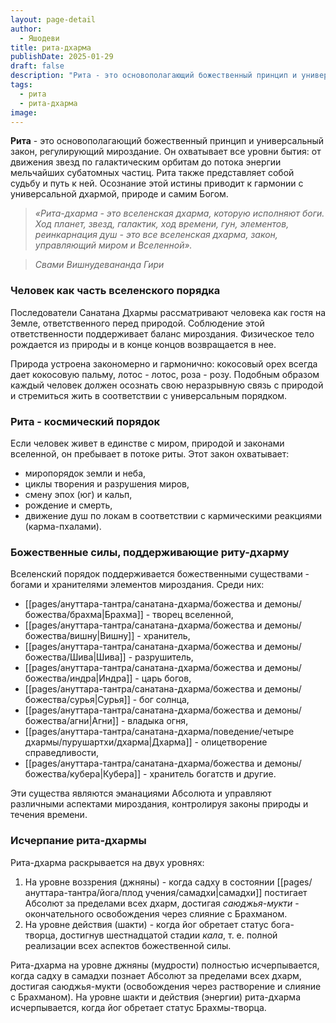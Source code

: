 ```yaml
---
layout: page-detail
author:
  - Яшодеви
title: рита-дхарма
publishDate: 2025-01-29
draft: false
description: "Рита - это основополагающий божественный принцип и универсальный закон, регулирующий мироздание. Он охватывает все уровни бытия: от движения звезд по галактическим орбитам до потока энергии мельчайших субатомных частиц. Рита также представляет собой судьбу и путь к ней. Осознание этой истины приводит к гармонии с универсальной дхармой, природе и самим Богом."
tags:
  - рита
  - рита-дхарма
image:
---
```

**Рита** - это основополагающий божественный принцип и универсальный закон, регулирующий мироздание. Он охватывает все уровни бытия: от движения звезд по галактическим орбитам до потока энергии мельчайших субатомных частиц. Рита также представляет собой судьбу и путь к ней. Осознание этой истины приводит к гармонии с универсальной дхармой, природе и самим Богом.

>*«Рита-дхарма - это вселенская дхарма, которую исполняют боги. Ход планет, звезд, галактик, ход времени, гун, элементов, реинкарнация душ - это все вселенская дхарма, закон, управляющий миром и Вселенной».*  

>*Свами Вишнудевананда Гири*
### Человек как часть вселенского порядка

Последователи Санатана Дхармы рассматривают человека как гостя на Земле, ответственного перед природой. Соблюдение этой ответственности поддерживает баланс мироздания. Физическое тело рождается из природы и в конце концов возвращается в нее.

Природа устроена закономерно и гармонично: кокосовый орех всегда дает кокосовую пальму, лотос - лотос, роза - розу. Подобным образом каждый человек должен осознать свою неразрывную связь с природой и стремиться жить в соответствии с универсальным порядком.

### Рита - космический порядок
Если человек живет в единстве с миром, природой и законами вселенной, он пребывает в потоке риты. Этот закон охватывает:

- миропорядок земли и неба,
- циклы творения и разрушения миров,
- смену эпох (юг) и кальп,
- рождение и смерть,
- движение душ по локам в соответствии с кармическими реакциями (карма-пхалами).

### Божественные силы, поддерживающие риту-дхарму

Вселенский порядок поддерживается божественными существами - богами и хранителями элементов мироздания. Среди них:

- [[pages/ануттара-тантра/санатана-дхарма/божества и демоны/божества/брахма|Брахма]] - творец вселенной,
- [[pages/ануттара-тантра/санатана-дхарма/божества и демоны/божества/вишну|Вишну]] - хранитель,
- [[pages/ануттара-тантра/санатана-дхарма/божества и демоны/божества/Шива|Шива]] - разрушитель,
- [[pages/ануттара-тантра/санатана-дхарма/божества и демоны/божества/индра|Индра]] - царь богов,
- [[pages/ануттара-тантра/санатана-дхарма/божества и демоны/божества/сурья|Сурья]] - бог солнца,
- [[pages/ануттара-тантра/санатана-дхарма/божества и демоны/божества/агни|Агни]] - владыка огня,
- [[pages/ануттара-тантра/санатана-дхарма/поведение/четыре дхармы/пурушартхи/дхарма|Дхарма]] - олицетворение справедливости,
- [[pages/ануттара-тантра/санатана-дхарма/божества и демоны/божества/кубера|Кубера]] - хранитель богатств и другие.

Эти существа являются эманациями Абсолюта и управляют различными аспектами мироздания, контролируя законы природы и течения времени.

### Исчерпание рита-дхармы

Рита-дхарма раскрывается на двух уровнях:

1. На уровне воззрения (джняны) - когда садху в состоянии [[pages/ануттара-тантра/йога/плод учения/самадхи|самадхи]] постигает Абсолют за пределами всех дхарм, достигая _саюджья-мукти_ - окончательного освобождения через слияние с Брахманом.
2. На уровне действия (шакти) - когда йог обретает статус бога-творца, достигнув шестнадцатой стадии _кала_, т. е. полной реализации всех аспектов божественной силы.

Рита-дхарма на уровне джняны (мудрости) полностью исчерпывается, когда садху в самадхи познает Абсолют за пределами всех дхарм, достигая саюджья-мукти (освобождения через растворение и слияние с Брахманом). На уровне шакти и действия (энергии) рита-дхарма исчерпывается, когда йог обретает статус Брахмы-творца.